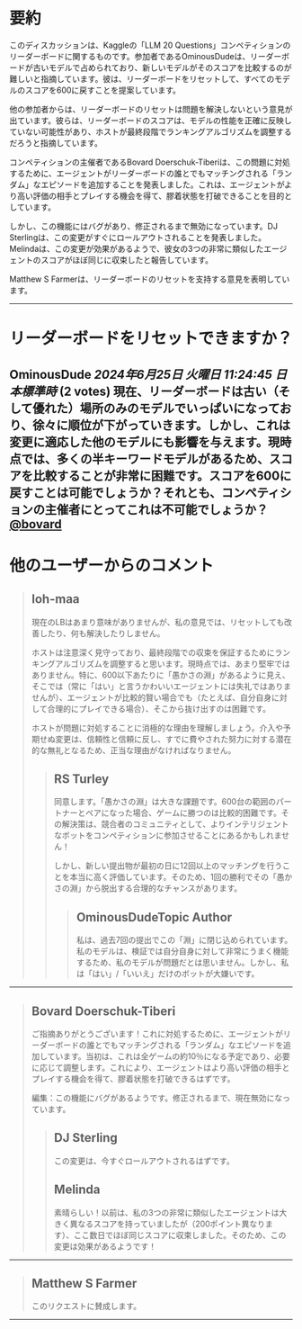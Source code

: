 # 要約 
このディスカッションは、Kaggleの「LLM 20 Questions」コンペティションのリーダーボードに関するものです。参加者であるOminousDudeは、リーダーボードが古いモデルで占められており、新しいモデルがそのスコアを比較するのが難しいと指摘しています。彼は、リーダーボードをリセットして、すべてのモデルのスコアを600に戻すことを提案しています。

他の参加者からは、リーダーボードのリセットは問題を解決しないという意見が出ています。彼らは、リーダーボードのスコアは、モデルの性能を正確に反映していない可能性があり、ホストが最終段階でランキングアルゴリズムを調整するだろうと指摘しています。

コンペティションの主催者であるBovard Doerschuk-Tiberiは、この問題に対処するために、エージェントがリーダーボードの誰とでもマッチングされる「ランダム」なエピソードを追加することを発表しました。これは、エージェントがより高い評価の相手とプレイする機会を得て、膠着状態を打破できることを目的としています。

しかし、この機能にはバグがあり、修正されるまで無効になっています。DJ Sterlingは、この変更がすぐにロールアウトされることを発表しました。Melindaは、この変更が効果があるようで、彼女の3つの非常に類似したエージェントのスコアがほぼ同じに収束したと報告しています。

Matthew S Farmerは、リーダーボードのリセットを支持する意見を表明しています。


---
# リーダーボードをリセットできますか？
**OminousDude** *2024年6月25日 火曜日 11:24:45 日本標準時* (2 votes)
現在、リーダーボードは古い（そして優れた）場所のみのモデルでいっぱいになっており、徐々に順位が下がっていきます。しかし、これは変更に適応した他のモデルにも影響を与えます。現時点では、多くの半キーワードモデルがあるため、スコアを比較することが非常に困難です。スコアを600に戻すことは可能でしょうか？それとも、コンペティションの主催者にとってこれは不可能でしょうか？ [@bovard](https://www.kaggle.com/bovard) 
---
# 他のユーザーからのコメント
> ## loh-maa
> 
> 現在のLBはあまり意味がありませんが、私の意見では、リセットしても改善したり、何も解決したりしません。
> 
> ホストは注意深く見守っており、最終段階での収束を保証するためにランキングアルゴリズムを調整すると思います。現時点では、あまり堅牢ではありません。特に、600以下あたりに「愚かさの淵」があるように見え、そこでは（常に「はい」と言うかわいいエージェントには失礼ではありませんが）、エージェントが比較的賢い場合でも（たとえば、自分自身に対して合理的にプレイできる場合）、そこから抜け出すのは困難です。
> 
> ホストが問題に対処することに消極的な理由を理解しましょう。介入や予期せぬ変更は、信頼性と信頼に反し、すでに費やされた努力に対する潜在的な無礼となるため、正当な理由がなければなりません。
> 
> 
> 
> > ## RS Turley
> > 
> > 同意します。「愚かさの淵」は大きな課題です。600台の範囲のパートナーとペアになった場合、ゲームに勝つのは比較的困難です。その解決策は、競合者のコミュニティとして、よりインテリジェントなボットをコンペティションに参加させることにあるかもしれません！
> > 
> > しかし、新しい提出物が最初の日に12回以上のマッチングを行うことを本当に高く評価しています。そのため、1回の勝利でその「愚かさの淵」から脱出する合理的なチャンスがあります。
> > 
> > 
> > 
> > > ## OminousDudeTopic Author
> > > 
> > > 私は、過去7回の提出でこの「淵」に閉じ込められています。私のモデルは、検証では自分自身に対して非常にうまく機能するため、私のモデルが問題だとは思いません。しかし、私は「はい」/「いいえ」だけのボットが大嫌いです。
> > > 
> > > 
> > > 
---
> ## Bovard Doerschuk-Tiberi
> 
> ご指摘ありがとうございます！これに対処するために、エージェントがリーダーボードの誰とでもマッチングされる「ランダム」なエピソードを追加しています。当初は、これは全ゲームの約10％になる予定であり、必要に応じて調整します。これにより、エージェントはより高い評価の相手とプレイする機会を得て、膠着状態を打破できるはずです。
> 
> 編集：この機能にバグがあるようです。修正されるまで、現在無効になっています。
> 
> 
> 
> > ## DJ Sterling
> > 
> > この変更は、今すぐロールアウトされるはずです。
> > 
> > 
> > 
> > ## Melinda
> > 
> > 素晴らしい！以前は、私の3つの非常に類似したエージェントは大きく異なるスコアを持っていましたが（200ポイント異なります）、ここ数日でほぼ同じスコアに収束しました。そのため、この変更は効果があるようです！
> > 
> > 
> > 
---
> ## Matthew S Farmer
> 
> このリクエストに賛成します。 
> 
> 
> 
---

